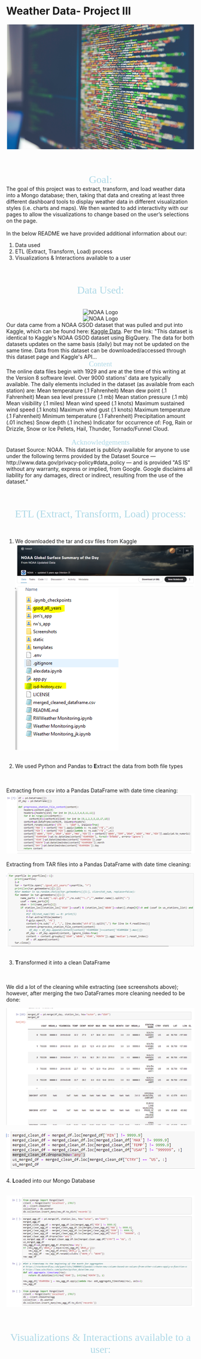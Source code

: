 # Weather Data- Project III

<div style="text-align:center"> <img src="https://github.com/Jagjeet/weatherdata-project/blob/main/Screenshots/markus-spiske-Skf7HxARcoc-unsplash.jpg?raw=true" alt="NOAA Logo" width="500"/></div>

<br></br>
<div style="text-align:center"> <span style="font-family:calibri; font-size:2em; color:lightblue;">Goal:</span></div>
The goal of this project was to extract, transform, and load weather data into a Mongo database; then, taking that data and creating at least three different dashboard tools to display weather data in different visualization styles (i.e. charts and maps). We then wanted to add interactivity with our pages to allow the visualizations to change based on the user’s selections on the page.
<br></br>
In the below README we have provided additional information about our:

1. Data used
2. ETL (Extract, Transform, Load) process
3. Visualizations & Interactions available to a user


<br></br>
<div style="text-align:center"> <span style="font-family:calibri; font-size:2em; color:lightblue;" >Data Used:</span></div>
<br></br>
<div style="text-align:center"> <img src="https://storage.googleapis.com/kaggle-competitions/kaggle/3136/media/kaggle-transparent.svg" alt="NOAA Logo" width="200"/></div>
<div style="text-align:center"> <img src="https://www.omao.noaa.gov/sites/default/files/media/NOAA-Logo_large_no%20back.png" alt="NOAA Logo" width="200"/></div>
Our data came from a NOAA GSOD dataset that was pulled and put into Kaggle, which can be found here: <a href="https://www.kaggle.com/noaa/noaa-global-surface-summary-of-the-day" target="_top">Kaggle Data</a>. Per the link:
"This dataset is identical to Kaggle's NOAA GSOD dataset using BigQuery. The data for both datasets updates on the same basis (daily) but may not be updated on the same time. Data from this dataset can be downloaded/accessed through this dataset page and Kaggle's API...

<div style="text-align:center"> <span style="font-family:calibri; font-size:1.4em; color:lightblue;" >Content</span></div>
The online data files begin with 1929 and are at the time of this writing at the Version 8 software level. Over 9000 stations' data are typically available. The daily elements included in the dataset (as available from each station) are: Mean temperature (.1 Fahrenheit) Mean dew point (.1 Fahrenheit) Mean sea level pressure (.1 mb) Mean station pressure (.1 mb) Mean visibility (.1 miles) Mean wind speed (.1 knots) Maximum sustained wind speed (.1 knots) Maximum wind gust (.1 knots) Maximum temperature (.1 Fahrenheit) Minimum temperature (.1 Fahrenheit) Precipitation amount (.01 inches) Snow depth (.1 inches) Indicator for occurrence of: Fog, Rain or Drizzle, Snow or Ice Pellets, Hail, Thunder, Tornado/Funnel Cloud.
<br></br>
<div style="text-align:center"> <span style="font-family:calibri; font-size:1.4em; color:lightblue;" >Acknowledgements</span></div>
Dataset Source: NOAA. This dataset is publicly available for anyone to use under the following terms provided by the Dataset Source — http://www.data.gov/privacy-policy#data_policy — and is provided "AS IS" without any warranty, express or implied, from Google. Google disclaims all liability for any damages, direct or indirect, resulting from the use of the dataset."


<br></br>
<div style="text-align:center"> <span style="font-family:calibri; font-size:2em; color:lightblue;">ETL (Extract, Transform, Load) process:</span></div>
<br></br>

1. We downloaded the tar and csv files from Kaggle
![Kaggle Download Screenshot](https://raw.githubusercontent.com/Jagjeet/weatherdata-project/main/Screenshots/Kaggle_screenshot_dl.PNG)
![FilesOnOurComputer](https://github.com/Jagjeet/weatherdata-project/blob/main/Screenshots/FilesScreenshots.PNG?raw=true)
<br></br>

2. We used Python and Pandas to <b>E</b>xtract the data from both file types 

<br></br>
Extracting from csv into a Pandas DataFrame with date time cleaning:
![Code to Extract Location CSV data](https://github.com/Jagjeet/weatherdata-project/blob/main/Screenshots/Station_location_code.PNG?raw=true)
<br></br>
Extracting from TAR files into a Pandas DataFrame with date time cleaning:

![Code to Extract TAR file data](https://github.com/Jagjeet/weatherdata-project/blob/main/Screenshots/Tar_file_extract_code.PNG?raw=true)
<br></br>

3. <b>T</b>ransformed it into a clean DataFrame

<br></br>
We did a lot of the cleaning while extracting (see screenshots above); however, after merging the two DataFrames more cleaning needed to be done:

![Merging DFs](Screenshots\mergingDFs.PNG)

![Cleaning Merge](https://github.com/Jagjeet/weatherdata-project/blob/main/Screenshots/cleaningmerge.PNG?raw=true)
<br></br>
4. <b>L</b>oaded into our Mongo Database
<br></br>

![Loading to MongoDB](https://github.com/Jagjeet/weatherdata-project/blob/main/Screenshots/SendtoMongo.PNG?raw=true)


<br></br>
<div style="text-align:center"> <span style="font-family:calibri; font-size:2em; color:lightblue;">Visualizations & Interactions available to a user:</span></div>
<br></br>

